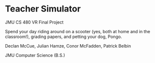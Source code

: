 # Teacher Simulator
JMU CS 480 VR Final Project


Spend your day riding around on a scooter (yes, both at home and in the classroom!), grading papers, and petting your dog, Pongo.

Declan McCue, Julian Hamze, Conor McFadden, Patrick Belbin

JMU Computer Science (B.S.)
